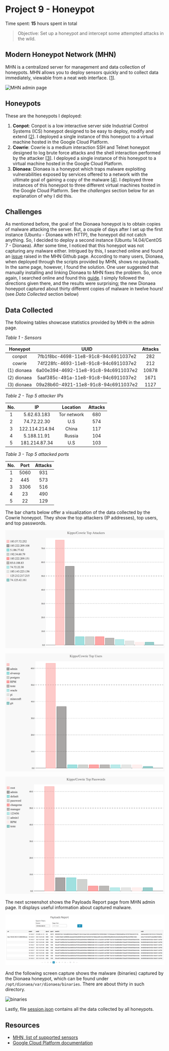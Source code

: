 # Project 9 - Honeypot

Time spent: **15** hours spent in total

> Objective: Set up a honeypot and intercept some attempted attacks in the wild.  


## Modern Honeypot Network (MHN)

MHN is a centralized server for management and data collection of honeypots. MHN allows you to deploy sensors quickly and to collect data immediately, viewable from a neat web interface. [[1](https://github.com/threatstream/mhn)].

![MHN admin page](./assets/modern-honeypot-network.gif)



## Honeypots

These are the honeypots I deployed:  

1. **Conpot**: Conpot is a low interactive server side Industrial Control Systems (ICS) honeypot designed to be easy to deploy, modify and extend [[2](https://github.com/threatstream/mhn/wiki/Conpot-Sensor)]. I deployed a single instance of this honeypot to a virtual machine hosted in the Google Cloud Platform.  
2. **Cowrie**: Cowrie is a medium interaction SSH and Telnet honeypot designed to log brute force attacks and the shell interaction performed by the attacker [[3](https://github.com/threatstream/mhn/wiki/Cowrie-Sensor)]. I deployed a single instance of this honeypot to a virtual machine hosted in the Google Cloud Platform.  
3. **Dionaea**: Dionaea is a honeypot which traps malware exploiting vulnerabilities exposed by services offered to a network with the ultimate goal of gaining a copy of the malware [[4](https://github.com/threatstream/mhn/wiki/Dionaea-Sensor)]. I deployed three instances of this honeypot to three different virtual machines hosted in the Google Cloud Platform. See the *challenges* section below for an explanation of why I did this.  



## Challenges  

As mentioned before, the goal of the Dionaea honeypot is to obtain copies of malware attacking the server. But, a couple of days after I set up the first instance (Ubuntu - Dionaea with HTTP), the honeypot did not catch anything. So, I decided to deploy a second instance (Ubuntu 14.04/CentOS 7 - Dionaea). After some time, I noticed that this honeypot was not capturing any malware either. Intrigued by this, I searched online and found an [issue](https://github.com/threatstream/mhn/issues/417) raised in the MHN Github page. According to many users, Dionaea, when deployed through the scripts provided by MHN, shows no payloads. In the same page, however, I found the solution. One user suggested that manually installing and linking Dionaea to MHN fixes the problem. So, once again, I searched online and found this [guide](https://www.attacusatlas.com/how-to-set-up-dionaea-honeypot-with-modern-honey-network-and-slack-alerts/). I simply followed the directions given there, and the results were surprising; the new Dionaea honeypot captured about thirty different copies of malware in twelve hours! (see *Data Collected* section below) 



## Data Collected 

The following tables showcase statistics provided by MHN in the admin page.

*Table 1 - Sensors*

| Honeypot | UUID | Attacks |
|:--------:|:----:|:-------:|
| conpot | 7fb1f8bc-4698-11e8-91c8-94c6911037e2 | 282 |
| cowrie | 74f228fc-4693-11e8-91c8-94c6911037e2 | 212 |
| (1) dionaea | 6a00e394-4692-11e8-91c8-94c6911037e2 | 10878 |
| (2) dionaea | 5aaf385c-491a-11e8-91c8-94c6911037e2 | 1671 |
| (3) dionaea | 09a28b60-4921-11e8-91c8-94c6911037e2 | 1127 |


*Table 2 - Top 5 attacker IPs*

| No. | IP | Location | Attacks |
|:---:|:--:|:--------:|:-------:|
| 1 | 5.62.63.183 | Tor network | 680 |
| 2 | 74.72.22.30 | U.S | 574 |
| 3 | 122.114.214.94 | China | 117 |
| 4 | 5.188.11.91 | Russia | 104 |
| 5 | 181.214.87.34 | U.S | 103 |


*Table 3 - Top 5 attacked ports*

| No. | Port | Attacks |
|:---:|:----:|:-------:|
| 1 | 5060 | 931 |
| 2 | 445 | 573 |
| 3 | 3306 | 516 |
| 4 | 23 | 490 |
| 5 | 22 | 129 |

The bar charts below offer a visualization of the data collected by the Cowrie honeypot. They show the top attackers (IP addresses), top users, and top passwords.   

![top attackers](./assets/top-attackers.png)

![top users](./assets/top-users.png)

![top passwords](./assets/top-passwords.png)

The next screenshot shows the Payloads Report page from MHN admin page. It displays useful information about captured malware.    

![payload report](./assets/payload-report.png)

And the following screen capture shows the malware (binaries) captured by the Dionaea honeypot, which can be found under ```/opt/dionaea/var/dionaea/binaries```. There are about thirty in such directory.

![binaries](./assets/binaries.gif)

Lastly, file [session.json](./session.json) contains all the data collected by all honeypots.



## Resources

* [MHN, list of supported sensors](https://github.com/threatstream/mhn/wiki/List-of-Supported-Sensors)
* [Google Cloud Platform documentation](https://cloud.google.com/docs/)

